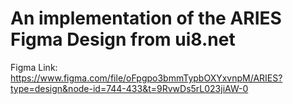 # An implementation of the ARIES Figma Design from ui8.net

Figma Link: https://www.figma.com/file/oFpgpo3bmmTypbOXYxvnpM/ARIES?type=design&node-id=744-433&t=9RvwDs5rL023jiAW-0


